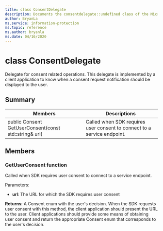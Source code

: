 ```yaml
---
title: class ConsentDelegate 
description: Documents the consentdelegate::undefined class of the Microsoft Information Protection (MIP) SDK.
author: BryanLa
ms.service: information-protection
ms.topic: reference
ms.author: bryanla
ms.date: 04/16/2020
---
```


# class ConsentDelegate 
Delegate for consent related operations.
This delegate is implemented by a client application to know when a consent request notification should be displayed to the user.
  
## Summary
 Members                        | Descriptions                                
--------------------------------|---------------------------------------------
public Consent GetUserConsent(const std::string& url)  |  Called when SDK requires user consent to connect to a service endpoint.
  
## Members
  
### GetUserConsent function
Called when SDK requires user consent to connect to a service endpoint.

Parameters:  
* **url**: The URL for which the SDK requires user consent



  
**Returns**: A Consent enum with the user's decision.
When the SDK requests user consent with this method, the client application should present the URL to the user. Client applications should provide some means of obtaining user consent and return the appropriate Consent enum that corresponds to the user's decision.